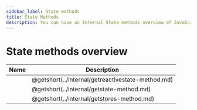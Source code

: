 ```yaml
---
sidebar_label: State methods
title: State Methods
description: You can have an Internal State methods overview of JavaScript Pivot in the documentation of the DHTMLX JavaScript Pivot library. Browse developer guides and API reference, try out code examples and live demos, and download a free 30-day evaluation version of DHTMLX Pivot.
---
```


# State methods overview

| Name                                           | Description                                        |
| ---------------------------------------------- | -------------------------------------------------- |
| [](../internal/getreactivestate-method.md)     | @getshort(../internal/getreactivestate-method.md)  |
| [](../internal/getstate-method.md)             | @getshort(../internal/getstate-method.md)          |
| [](../internal/getstores-method.md)            | @getshort(../internal/getstores-method.md)         |
